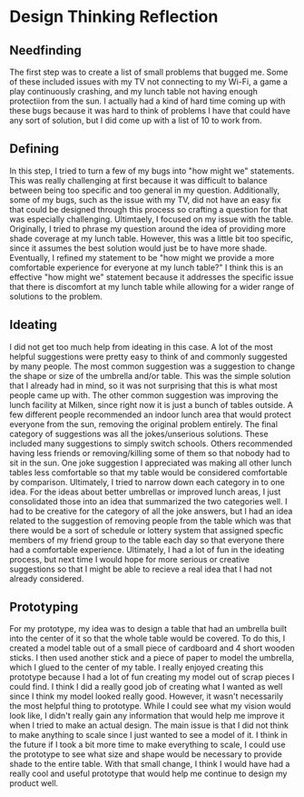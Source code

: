 # Design Thinking Reflection

## Needfinding

The first step was to create a list of small problems that bugged me. Some of these included issues with my TV not connecting to my Wi-Fi, a game a play continuously crashing, and my lunch table not having enough protectiion from the sun. I actually had a kind of hard time coming up with these bugs because it was hard to think of problems I have that could have any sort of solution, but I did come up with a list of 10 to work from.

## Defining

In this step, I tried to turn a few of my bugs into "how might we" statements. This was really challenging at first because it was difficult to balance between being too specific and too general in my question. Additionally, some of my bugs, such as the issue with my TV, did not have an easy fix that could be designed through this process so crafting a question for that was especially challenging. Ultimtaely, I focused on my issue with the table. Originally, I tried to phrase my question around the idea of providing more shade coverage at my lunch table. However, this was a little bit too specific, since it assumes the best solution would just be to have more shade. Eventually, I refined my statement to be "how might we provide a more comfortable experience for everyone at my lunch table?" I think this is an effective "how might we" statement because it addresses the specific issue that there is discomfort at my lunch table while allowing for a wider range of solutions to the problem.

## Ideating

I did not get too much help from ideating in this case. A lot of the most helpful suggestions were pretty easy to think of and commonly suggested by many people. The most common suggestion was a suggestion to change the shape or size of the umbrella and/or table. This was the simple solution that I already had in mind, so it was not surprising that this is what most people came up with. The other common suggestion was improving the lunch facility at Milken, since right now it is just a bunch of tables outside. A few different people recommended an indoor lunch area that would protect everyone from the sun, removing the original problem entirely. The final category of suggestions was all the jokes/unserious solutions. These included many suggestions to simply switch schools. Others recommended having less friends or removing/killing some of them so that nobody had to sit in the sun. One joke suggestion I appreciated was making all other lunch tables less comfortable so that my table would be considered comfortable by comparison. Ultimately, I tried to narrow down each category in to one idea. For the ideas about better umbrellas or improved lunch areas, I just consolidated those into an idea that summarized the two categories well. I had to be creative for the category of all the joke answers, but I had an idea related to the suggestion of removing people from the table which was that there would be a sort of schedule or lottery system that assigned specfic members of my friend group to the table each day so that everyone there had a comfortable experience. Ultimately, I had a lot of fun in the ideating process, but next time I would hope for more serious or creative suggestions so that I might be able to recieve a real idea that I had not already considered.

## Prototyping

For my prototype, my idea was to design a table that had an umbrella built into the center of it so that the whole table would be covered. To do this, I created a model table out of a small piece of cardboard and 4 short wooden sticks. I then used another stick and a piece of paper to model the umbrella, which I glued to the center of my table. I really enjoyed creating this prototype because I had a lot of fun creating my model out of scrap pieces I could find. I think I did a really good job of creating what I wanted as well since I think my model looked really good. However, it wasn't necessarily the most helpful thing to prototype. While I could see what my vision would look like, I didn't really gain any information that would help me improve it when I tried to make an actual design. The main issue is that I did not think to make anything to scale since I just wanted to see a model of it. I think in the future if I took a bit more time to make everything to scale, I could use the prototype to see what size and shape would be necessary to provide shade to the entire table. With that small change, I think I would have had a really cool and useful prototype that would help me continue to design my product well.